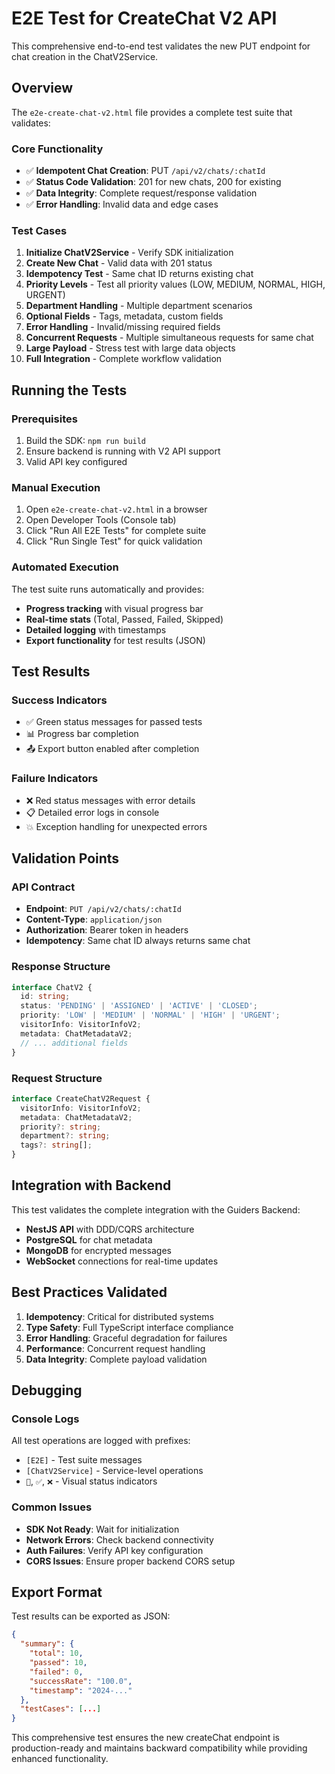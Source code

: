 # E2E Test for CreateChat V2 API

This comprehensive end-to-end test validates the new PUT endpoint for chat creation in the ChatV2Service.

## Overview

The `e2e-create-chat-v2.html` file provides a complete test suite that validates:

### Core Functionality
- ✅ **Idempotent Chat Creation**: PUT `/api/v2/chats/:chatId` 
- ✅ **Status Code Validation**: 201 for new chats, 200 for existing
- ✅ **Data Integrity**: Complete request/response validation
- ✅ **Error Handling**: Invalid data and edge cases

### Test Cases
1. **Initialize ChatV2Service** - Verify SDK initialization
2. **Create New Chat** - Valid data with 201 status
3. **Idempotency Test** - Same chat ID returns existing chat
4. **Priority Levels** - Test all priority values (LOW, MEDIUM, NORMAL, HIGH, URGENT)
5. **Department Handling** - Multiple department scenarios
6. **Optional Fields** - Tags, metadata, custom fields
7. **Error Handling** - Invalid/missing required fields
8. **Concurrent Requests** - Multiple simultaneous requests for same chat
9. **Large Payload** - Stress test with large data objects
10. **Full Integration** - Complete workflow validation

## Running the Tests

### Prerequisites
1. Build the SDK: `npm run build`
2. Ensure backend is running with V2 API support
3. Valid API key configured

### Manual Execution
1. Open `e2e-create-chat-v2.html` in a browser
2. Open Developer Tools (Console tab)
3. Click "Run All E2E Tests" for complete suite
4. Click "Run Single Test" for quick validation

### Automated Execution
The test suite runs automatically and provides:
- **Progress tracking** with visual progress bar
- **Real-time stats** (Total, Passed, Failed, Skipped)
- **Detailed logging** with timestamps
- **Export functionality** for test results (JSON)

## Test Results

### Success Indicators
- ✅ Green status messages for passed tests
- 📊 Progress bar completion
- 📤 Export button enabled after completion

### Failure Indicators  
- ❌ Red status messages with error details
- 📋 Detailed error logs in console
- 💥 Exception handling for unexpected errors

## Validation Points

### API Contract
- **Endpoint**: `PUT /api/v2/chats/:chatId`
- **Content-Type**: `application/json`
- **Authorization**: Bearer token in headers
- **Idempotency**: Same chat ID always returns same chat

### Response Structure
```typescript
interface ChatV2 {
  id: string;
  status: 'PENDING' | 'ASSIGNED' | 'ACTIVE' | 'CLOSED';
  priority: 'LOW' | 'MEDIUM' | 'NORMAL' | 'HIGH' | 'URGENT';
  visitorInfo: VisitorInfoV2;
  metadata: ChatMetadataV2;
  // ... additional fields
}
```

### Request Structure
```typescript
interface CreateChatV2Request {
  visitorInfo: VisitorInfoV2;
  metadata: ChatMetadataV2;
  priority?: string;
  department?: string;
  tags?: string[];
}
```

## Integration with Backend

This test validates the complete integration with the Guiders Backend:
- **NestJS API** with DDD/CQRS architecture
- **PostgreSQL** for chat metadata
- **MongoDB** for encrypted messages
- **WebSocket** connections for real-time updates

## Best Practices Validated

1. **Idempotency**: Critical for distributed systems
2. **Type Safety**: Full TypeScript interface compliance
3. **Error Handling**: Graceful degradation for failures
4. **Performance**: Concurrent request handling
5. **Data Integrity**: Complete payload validation

## Debugging

### Console Logs
All test operations are logged with prefixes:
- `[E2E]` - Test suite messages
- `[ChatV2Service]` - Service-level operations
- `🚀`, `✅`, `❌` - Visual status indicators

### Common Issues
- **SDK Not Ready**: Wait for initialization
- **Network Errors**: Check backend connectivity
- **Auth Failures**: Verify API key configuration
- **CORS Issues**: Ensure proper backend CORS setup

## Export Format

Test results can be exported as JSON:
```json
{
  "summary": {
    "total": 10,
    "passed": 10,
    "failed": 0,
    "successRate": "100.0",
    "timestamp": "2024-..."
  },
  "testCases": [...]
}
```

This comprehensive test ensures the new createChat endpoint is production-ready and maintains backward compatibility while providing enhanced functionality.